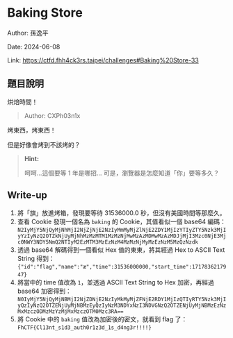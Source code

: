 # Baking Store

Author: 孫逸平

Date: 2024-06-08

Link: https://ctfd.fhh4ck3rs.taipei/challenges#Baking%20Store-33

## 題目說明

烘焙時間！

> Author: CXPh03n1x

烤東西，烤東西！

但是好像會烤到不該烤的？

> **Hint:**
>
> 呵呵...這個要等 1 年是哪招...
> 可是，瀏覽器是怎麼知道「你」要等多久？

## Write-up

1. 將「旗」放進烤箱，發現要等待 31536000.0 秒，但沒有美國時間等那麼久。
2. 查看 Cookie 發現一個名為 `baking` 的 Cookie，其值看似一個 base64 編碼：`N2IyMjY5NjQyMjNhMjI2NjZjNjE2NzIyMmMyMjZlNjE2ZDY1MjIzYTIyZTY5Nzk3MjIyYzIyNzQ2OTZkNjUyMjNhMzMzMTM1MzMzNjMwMzAzMDMwMzAzMDJjMjI3Mzc0NjE3Mjc0NWY3NDY5NmQ2NTIyM2EzMTM3MzEzNzM4MzMzNjMyMzEzNzM5MzQzNzdk`
3. 透過 base64 解碼得到一個看似 Hex 值的東東，將其經過 Hex to ASCII Text String 得到：`{"id":"flag","name":"æ","time":31536000000,"start_time":1717836217947}`
4. 將當中的 time 值改為 `1`，並透過 ASCII Text String to Hex 加密，再經過 base64 加密得到：`N0IyMjY5NjQyMjNBMjI2NjZDNjE2NzIyMkMyMjZFNjE2RDY1MjIzQTIyRTY5Nzk3MjIyQzIyNzQ2OTZENjUyMjNBMzEyQzIyNzM3NDYxNzI3NDVGNzQ2OTZENjUyMjNBMzEzNzMxMzczODMzMzYzMjMxMzczOTM0Mzc3RA==`
5. 將 Cookie 中的 `baking` 值改為加密後的密文，就看到 flag 了：`FhCTF{Cl13nt_s1d3_auth0r1z3d_1s_d4ng3r!!!!}`
